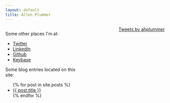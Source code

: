 ```yaml
---
layout: default
title: Allen Plummer
---
```



<div style="width: 100%;">
   <div style="float:left; width: 50%" markdown="1">

Some other places I'm at:
* [Twitter](https://twitter.com/ahplummer)
* [LinkedIn](https://www.linkedin.com/in/aplummer/)
* [Github](https://github.com/ahplummer)
* [Keybase](https://keybase.io/ahplummer)

Some blog entries located on this site:
<ul>
  {% for post in site.posts %}
    <li>
      <a href="{{ post.url }}">{{ post.title }}</a>
    </li>
  {% endfor %}
</ul>
   </div>
   <div style="float:right;">
<a class="twitter-timeline" data-width="300" data-height="1000" data-theme="dark" href="https://twitter.com/ahplummer?ref_src=twsrc%5Etfw">Tweets by ahplummer</a> <script async src="https://platform.twitter.com/widgets.js" charset="utf-8"></script>
   </div>
</div>
<div style="clear:both"></div>


